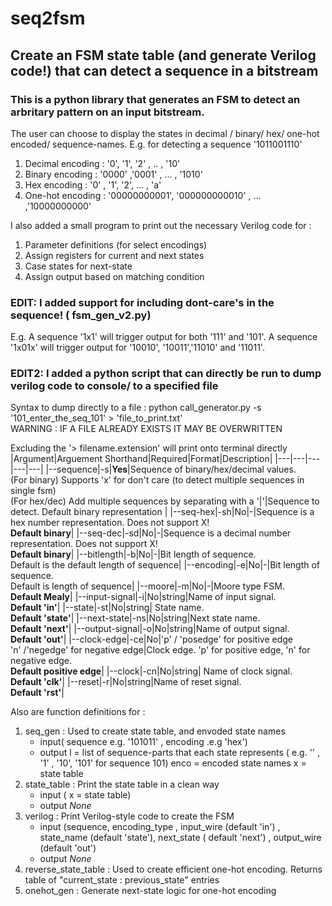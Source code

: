 # seq2fsm
## Create an FSM state table (and generate Verilog code!) that can detect a sequence in a bitstream

### This is a python library that generates an FSM to detect an arbritary pattern on an input bitstream. 

The user can choose to display the states in decimal / binary/ hex/ one-hot encoded/ sequence-names.
E.g. for detecting a sequence '1011001110'
1. Decimal encoding :  '0', '1', '2' , .. , '10'
2. Binary encoding : '0000' ,'0001' , ... , '1010'
3. Hex encoding : '0' , '1', '2', ... , 'a'
4. One-hot encoding : '00000000001', '000000000010' , ... ,'10000000000'

I also added a small program to print out the necessary Verilog code for :
1. Parameter definitions (for select encodings)
2. Assign registers for current and next states
3. Case states for next-state
4. Assign output based on matching condition


### EDIT: I added support for including dont-care's in the sequence! ( fsm_gen_v2.py)
E.g. A sequence '1x1' will trigger output for both '111' and '101'.
A sequence '1x01x' will trigger output for '10010', '10011','11010' and '11011'.

### EDIT2: I added a python script that can directly be run to dump verilog code to console/ to a specified file 
Syntax to dump directly to a file :
python call_generator.py -s '101_enter_the_seq_101' > 'file_to_print.txt'
<br>WARNING : IF A FILE ALREADY EXISTS IT MAY BE OVERWRITTEN

Excluding the '> filename.extension' will print onto terminal directly 
|Argument|Arguement Shorthand|Required|Format|Description|
|---|---|---|---|---|
|--sequence|-s|**Yes**|Sequence of binary/hex/decimal values. <br> (For binary) Supports 'x' for don't care (to detect multiple sequences in single fsm) <br> (For hex/dec) Add multiple sequences by separating with a '\|'|Sequence to detect. Default binary representation |
|--seq-hex|-sh|No|-|Sequence is a hex number representation. Does not support X!<br> **Default binary**|
|--seq-dec|-sd|No|-|Sequence is a decimal number representation. Does not support X!<br> **Default binary**|
|--bitlength|-b|No|-|Bit length of sequence. <br>Default is the default length of sequence|
|--encoding|-e|No|-|Bit length of sequence. <br>Default is length of sequence|
|--moore|-m|No|-|Moore type FSM. <br>**Default Mealy**|
|--input-signal|-i|No|string|Name of input signal. <br>**Default 'in'**|
|--state|-st|No|string| State name. <br>**Default 'state'**|
|--next-state|-ns|No|string|Next state name. <br>**Default 'next'**|
|--output-signal|-o|No|string|Name of output signal. <br>**Default 'out'**|
|--clock-edge|-ce|No|'p' / 'posedge' for positive edge <br> 'n' /'negedge' for negative edge|Clock edge. 'p' for positive edge, 'n' for negative edge. <br>**Default positive edge**|
|--clock|-cn|No|string| Name of clock signal. <br>**Default 'clk'**|
|--reset|-r|No|string|Name of reset signal. <br>**Default 'rst'**|

Also are function definitions for : 
1.  seq_gen : Used to create state table, and envoded state names
    - input( sequence e.g. '101011' , encoding .e.g 'hex')
    - output l = list of sequence-parts that each state represents ( e.g. '' , '1' , '10', '101' for sequence 101)
            enco = encoded state names
            x = state table
2.  state_table : Print the state table in a clean way
    - input ( x = state table)
    - output _None_ 
3. verilog : Print Verilog-style code to create the FSM
   - input (sequence, encoding_type , input_wire (default 'in') , state_name (default 'state'), next_state ( default 'next') , output_wire (default 'out')
   - output _None_
4. reverse_state_table : Used to create efficient one-hot encoding. Returns table of "current_state : previous_state" entries
5. onehot_gen : Generate next-state logic for one-hot encoding
